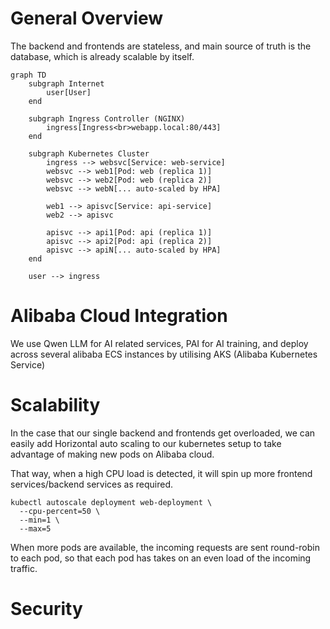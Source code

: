 # General Overview

The backend and frontends are stateless, and main source of truth is the database, which is already scalable by itself.

```mermaid
graph TD
    subgraph Internet
        user[User]
    end

    subgraph Ingress Controller (NGINX)
        ingress[Ingress<br>webapp.local:80/443]
    end

    subgraph Kubernetes Cluster
        ingress --> websvc[Service: web-service]
        websvc --> web1[Pod: web (replica 1)]
        websvc --> web2[Pod: web (replica 2)]
        websvc --> webN[... auto-scaled by HPA]

        web1 --> apisvc[Service: api-service]
        web2 --> apisvc

        apisvc --> api1[Pod: api (replica 1)]
        apisvc --> api2[Pod: api (replica 2)]
        apisvc --> apiN[... auto-scaled by HPA]
    end

    user --> ingress
```

# Alibaba Cloud Integration

<!-- TODO: Update with more specific examples -->
We use Qwen LLM for AI related services, PAI for AI training, and deploy across several alibaba ECS instances by utilising AKS (Alibaba Kubernetes Service)

# Scalability

In the case that our single backend and frontends get overloaded, we can easily add Horizontal auto scaling to our kubernetes setup to take advantage of making new pods on Alibaba cloud.

That way, when a high CPU load is detected, it will spin up more frontend services/backend services as required.

```
kubectl autoscale deployment web-deployment \
  --cpu-percent=50 \
  --min=1 \
  --max=5
```

When more pods are available, the incoming requests are sent round-robin to each pod, so that each pod has takes on an even load of the incoming traffic.

# Security
